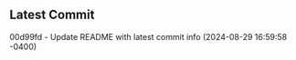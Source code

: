 
## Latest Commit
00d99fd - Update README with latest commit info (2024-08-29 16:59:58 -0400) <Yunxi-Zhou>
